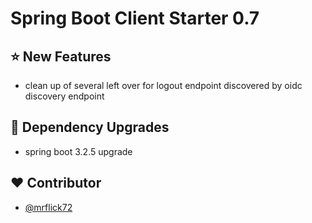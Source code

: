 # Spring Boot Client Starter 0.7

## :star: New Features

- clean up of several left over for logout endpoint discovered by oidc discovery endpoint 

## :hammer: Dependency Upgrades

- spring boot 3.2.5 upgrade

## :heart: Contributor

- [@mrflick72](https://github.com/mrFlick72)